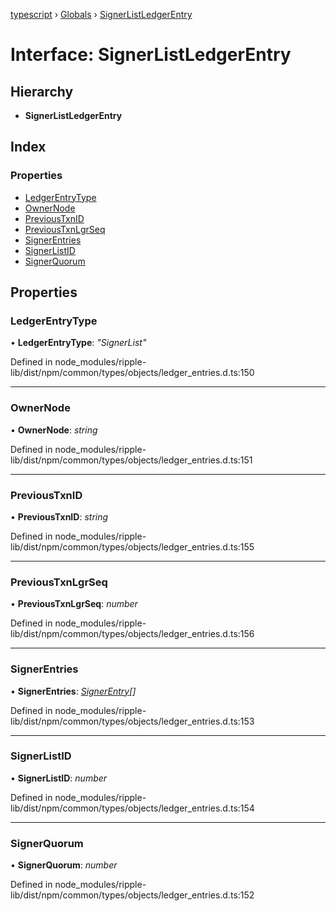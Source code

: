 [typescript](../README.md) › [Globals](../globals.md) › [SignerListLedgerEntry](signerlistledgerentry.md)

# Interface: SignerListLedgerEntry

## Hierarchy

* **SignerListLedgerEntry**

## Index

### Properties

* [LedgerEntryType](signerlistledgerentry.md#ledgerentrytype)
* [OwnerNode](signerlistledgerentry.md#ownernode)
* [PreviousTxnID](signerlistledgerentry.md#previoustxnid)
* [PreviousTxnLgrSeq](signerlistledgerentry.md#previoustxnlgrseq)
* [SignerEntries](signerlistledgerentry.md#signerentries)
* [SignerListID](signerlistledgerentry.md#signerlistid)
* [SignerQuorum](signerlistledgerentry.md#signerquorum)

## Properties

###  LedgerEntryType

• **LedgerEntryType**: *"SignerList"*

Defined in node_modules/ripple-lib/dist/npm/common/types/objects/ledger_entries.d.ts:150

___

###  OwnerNode

• **OwnerNode**: *string*

Defined in node_modules/ripple-lib/dist/npm/common/types/objects/ledger_entries.d.ts:151

___

###  PreviousTxnID

• **PreviousTxnID**: *string*

Defined in node_modules/ripple-lib/dist/npm/common/types/objects/ledger_entries.d.ts:155

___

###  PreviousTxnLgrSeq

• **PreviousTxnLgrSeq**: *number*

Defined in node_modules/ripple-lib/dist/npm/common/types/objects/ledger_entries.d.ts:156

___

###  SignerEntries

• **SignerEntries**: *[SignerEntry](signerentry.md)[]*

Defined in node_modules/ripple-lib/dist/npm/common/types/objects/ledger_entries.d.ts:153

___

###  SignerListID

• **SignerListID**: *number*

Defined in node_modules/ripple-lib/dist/npm/common/types/objects/ledger_entries.d.ts:154

___

###  SignerQuorum

• **SignerQuorum**: *number*

Defined in node_modules/ripple-lib/dist/npm/common/types/objects/ledger_entries.d.ts:152

